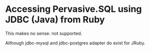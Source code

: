# Accessing Pervasive.SQL using JDBC (Java) from Ruby
This makes no sense: not supported.

Although jdbc-mysql and jdbc-postgres adapter do exist for JRuby.

